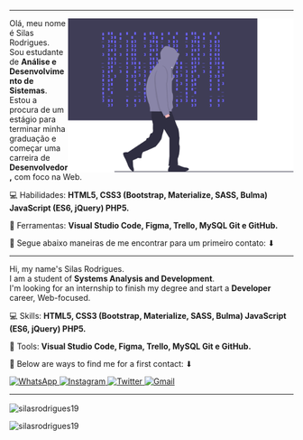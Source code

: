 <hr>
<img src="hackermind.svg" min-width="400px" max-width="400px" width="400px" align="right" alt="Hacker Imagem">

<p align="left"> 
  Olá, meu nome é Silas Rodrigues.<br>
  Sou estudante de <strong>Análise e Desenvolvimento de Sistemas</strong>.<br>
  Estou a procura de um estágio para terminar minha graduação e começar uma carreira de <strong>Desenvolvedor,</strong> com foco na Web.<br>
</p>

<p align="left">
  💻 Habilidades: <strong>HTML5, CSS3 (Bootstrap, Materialize, SASS, Bulma) JavaScript (ES6, jQuery) PHP5.</strong>
</p>

<p align="left">
  🧰 Ferramentas: <strong>Visual Studio Code, Figma, Trello, MySQL Git e GitHub.</strong>
</p>

<p align="left">
  💌 Segue abaixo maneiras de me encontrar para um primeiro contato: ⬇
</p>

<hr>

<p align="left"> 
  Hi, my name's Silas Rodrigues.<br>
  I am a student of <strong>Systems Analysis and Development</strong>.<br>
  I'm looking for an internship to finish my degree and start a <strong>Developer</strong> career, Web-focused.<br>
</p>

<p align="left">
  💻 Skills: <strong>HTML5, CSS3 (Bootstrap, Materialize, SASS, Bulma) JavaScript (ES6, jQuery) PHP5.</strong>
</p>

<p align="left">
  🧰 Tools: <strong>Visual Studio Code, Figma, Trello, MySQL Git e GitHub.</strong>
</p>

<p align="left">
  💌 Below are ways to find me for a first contact: ⬇
</p>

<p align="left">
  <a href="https://api.whatsapp.com/send/?phone=5519986024827&text&app_absent=0" target="_blank">
    <img src="https://img.shields.io/badge/-WhatsApp-25d366?style=for-the-badge&labelColor=25d366&logo=whatsapp&logoColor=white&link=https://api.whatsapp.com/send/?phone=5519986024827&text&app_absent=0"/ width="150px" height="35px" alt="WhatsApp">
  </a>

  <a href="https://www.instagram.com/silasrodrigues99/" target="_blank">
    <img src="https://img.shields.io/badge/-Instagram-DF0174?style=for-the-badge&labelColor=DF0174&logo=instagram&logoColor=white&link=https://www.instagram.com/silasrodrigues99/"/ width="150px" height="35px" alt="Instagram">
  </a>
  
  <a href="https://twitter.com/jinuye1/" target="_blank">
    <img src="https://img.shields.io/badge/-Twitter-1DA1F2?style=for-the-badge&labelColor=1DA1F2&logo=twitter&logoColor=white&link=https://twitter.com/jinuye1/"/ width="150px" height="35px" alt="Twitter">
  </a>
  
  <a href="mailto:silasrodrigues.fatec@gmail.com?subject=Contato GitHub" target="_blank">
    <img src="https://img.shields.io/badge/-Gmail-c71610?style=for-the-badge&labelColor=c71610&logo=gmail&logoColor=white&link=mailto:silasrodrigues.fatec@gmail.com/"/ width="150px" height="35px" alt="Gmail">
  </a>
</p>  
<hr>

<p align="left">
  <img align="center" src="https://github-readme-stats.vercel.app/api/top-langs?username=silasrodrigues19&show_icons=true&locale=en&layout=compact" alt="silasrodrigues19">
</p>

<p align="left">
  <img src="https://komarev.com/ghpvc/?username=silasrodrigues19&label=Profile%20views&color=0e75b6&style=for-the-badge" alt="silasrodrigues19"> 
</p>

